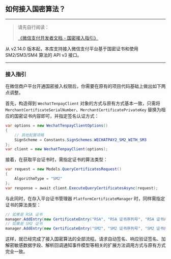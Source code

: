 ﻿## 如何接入国密算法？

---

> 请先自行阅读：
>
> [《微信支付开发者文档 - 国密接入指引》](https://pay.weixin.qq.com/docs/merchant/development/shangmi/introduction.html)

从 v2.14.0 版本起，本库支持接入微信支付平台基于国密证书和使用 SM2/SM3/SM4 算法的 API v3 接口。

---

### 接入指引

在微信商户平台开通国密接入权限后，你需要在原有的项目代码基础上做出如下两点调整。

首先，构造得到 `WechatTenpayClient` 对象的方式与原有方式基本一致，只需将 `MerchantCertificateSerialNumber`、`MerchantCertificatePrivateKey` 替换为相应的国密证书内容即可，并指定签名认证方式：

```csharp
var options = new WechatTenpayClientOptions()
{
    // 其他配置项略
    SignScheme = Constants.SignSchemes.WECHATPAY2_SM2_WITH_SM3
};
var client = new WechatTenpayClient(options);
```

接着，在获取平台证书时，需指定证书的算法类型：

```csharp
var request = new Models.QueryCertificatesRequest()
{
    AlgorithmType = "SM2"
};
var response = await client.ExecuteQueryCertificatesAsync(request);
```

与此同时，在存入平台证书管理器 `PlatformCertificateManager` 时，同样需指定证书的算法类型：

```csharp
// 如果是 RSA 证书
manager.AddEntry(new CertificateEntry("RSA", "RSA 证书序列号", "RSA 证书内容", "RSA 证书生效时间", "RSA 证书过期时间"));
// 如果是 SM2 证书
manager.AddEntry(new CertificateEntry("SM2", "SM2 证书序列号", "SM2 证书内容", "SM2 证书生效时间", "SM2 证书过期时间"));
```

这样，就已经完成了接入国密算法的全部流程。请求自动签名、响应验证签名、加解密敏感数据字段、解析回调通知事件模型等相关的扩展方法调用方式与原有方式完全一致。
